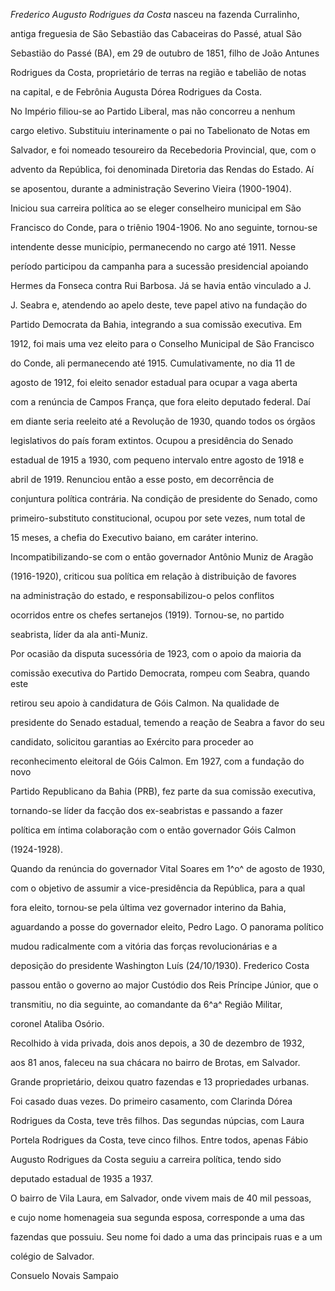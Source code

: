 

*Frederico Augusto Rodrigues da Costa* nasceu na fazenda Curralinho,

antiga freguesia de São Sebastião das Cabaceiras do Passé, atual São

Sebastião do Passé (BA), em 29 de outubro de 1851, filho de João Antunes

Rodrigues da Costa, proprietário de terras na região e tabelião de notas

na capital, e de Febrônia Augusta Dórea Rodrigues da Costa.



No Império filiou-se ao Partido Liberal, mas não concorreu a nenhum

cargo eletivo. Substituiu interinamente o pai no Tabelionato de Notas em

Salvador, e foi nomeado tesoureiro da Recebedoria Provincial, que, com o

advento da República, foi denominada Diretoria das Rendas do Estado. Aí

se aposentou, durante a administração Severino Vieira (1900-1904).



Iniciou sua carreira política ao se eleger conselheiro municipal em São

Francisco do Conde, para o triênio 1904-1906. No ano seguinte, tornou-se

intendente desse município, permanecendo no cargo até 1911. Nesse

período participou da campanha para a sucessão presidencial apoiando

Hermes da Fonseca contra Rui Barbosa. Já se havia então vinculado a J.

J. Seabra e, atendendo ao apelo deste, teve papel ativo na fundação do

Partido Democrata da Bahia, integrando a sua comissão executiva. Em

1912, foi mais uma vez eleito para o Conselho Municipal de São Francisco

do Conde, ali permanecendo até 1915. Cumulativamente, no dia 11 de

agosto de 1912, foi eleito senador estadual para ocupar a vaga aberta

com a renúncia de Campos França, que fora eleito deputado federal. Daí

em diante seria reeleito até a Revolução de 1930, quando todos os órgãos

legislativos do país foram extintos. Ocupou a presidência do Senado

estadual de 1915 a 1930, com pequeno intervalo entre agosto de 1918 e

abril de 1919. Renunciou então a esse posto, em decorrência de

conjuntura política contrária. Na condição de presidente do Senado, como

primeiro-substituto constitucional, ocupou por sete vezes, num total de

15 meses, a chefia do Executivo baiano, em caráter interino.



Incompatibilizando-se com o então governador Antônio Muniz de Aragão

(1916-1920), criticou sua política em relação à distribuição de favores

na administração do estado, e responsabilizou-o pelos conflitos

ocorridos entre os chefes sertanejos (1919). Tornou-se, no partido

seabrista, líder da ala anti-Muniz.



Por ocasião da disputa sucessória de 1923, com o apoio da maioria da

comissão executiva do Partido Democrata, rompeu com Seabra, quando este

retirou seu apoio à candidatura de Góis Calmon. Na qualidade de

presidente do Senado estadual, temendo a reação de Seabra a favor do seu

candidato, solicitou garantias ao Exército para proceder ao

reconhecimento eleitoral de Góis Calmon. Em 1927, com a fundação do novo

Partido Republicano da Bahia (PRB), fez parte da sua comissão executiva,

tornando-se líder da facção dos ex-seabristas e passando a fazer

política em íntima colaboração com o então governador Góis Calmon

(1924-1928).



Quando da renúncia do governador Vital Soares em 1^o^ de agosto de 1930,

com o objetivo de assumir a vice-presidência da República, para a qual

fora eleito, tornou-se pela última vez governador interino da Bahia,

aguardando a posse do governador eleito, Pedro Lago. O panorama político

mudou radicalmente com a vitória das forças revolucionárias e a

deposição do presidente Washington Luís (24/10/1930). Frederico Costa

passou então o governo ao major Custódio dos Reis Príncipe Júnior, que o

transmitiu, no dia seguinte, ao comandante da 6^a^ Região Militar,

coronel Ataliba Osório.



Recolhido à vida privada, dois anos depois, a 30 de dezembro de 1932,

aos 81 anos, faleceu na sua chácara no bairro de Brotas, em Salvador.

Grande proprietário, deixou quatro fazendas e 13 propriedades urbanas.



Foi casado duas vezes. Do primeiro casamento, com Clarinda Dórea

Rodrigues da Costa, teve três filhos. Das segundas núpcias, com Laura

Portela Rodrigues da Costa, teve cinco filhos. Entre todos, apenas Fábio

Augusto Rodrigues da Costa seguiu a carreira política, tendo sido

deputado estadual de 1935 a 1937.



O bairro de Vila Laura, em Salvador, onde vivem mais de 40 mil pessoas,

e cujo nome homenageia sua segunda esposa, corresponde a uma das

fazendas que possuiu. Seu nome foi dado a uma das principais ruas e a um

colégio de Salvador.



Consuelo Novais Sampaio



